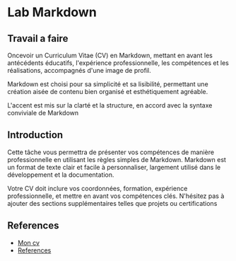 # Lab Markdown

## Travail a faire

Oncevoir un Curriculum Vitae (CV) en Markdown, mettant en avant les antécédents éducatifs, l'expérience professionnelle, les compétences et les réalisations, accompagnés d'une image de profil.

Markdown est choisi pour sa simplicité et sa lisibilité, permettant une création aisée de contenu bien organisé et esthétiquement agréable.

L'accent est mis sur la clarté et la structure, en accord avec la syntaxe conviviale de Markdown

## Introduction

Cette tâche vous permettra de présenter vos compétences de manière professionnelle en utilisant les règles simples de Markdown. Markdown est un format de texte clair et facile à personnaliser, largement utilisé dans le développement et la documentation. 

Votre CV doit inclure vos coordonnées, formation, expérience professionnelle, et mettre en avant vos compétences clés. N'hésitez pas à ajouter des sections supplémentaires telles que projets ou certifications

## References
- [Mon cv](/Branch%20Technique/Labs/lab-markdown/Assaid-Amina-Cv.md)
- [References](https://www.markdownguide.org/basic-syntax/)
